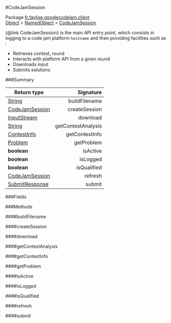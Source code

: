 #CodeJamSession

Package [fr.faylixe.googlecodejam.client](nullfr/faylixe/googlecodejam/client)<br>
[Object]() > [NamedObject]() > [CodeJamSession]()

{@link CodeJamSession} is the main API entry point, which consists
 in logging to a code jam platform ``hostname`` and then providing
 facilities such as :
 <br>
 * Retrieves contest, round
 * Interacts with platform API from a given round
 * Downloads input
 * Submits solutions

###Summary


Return type | Signature
--- | ---:
[String]() | buildFilename
[CodeJamSession]() | createSession
[InputStream]() | download
[String]() | getContestAnalysis
[ContestInfo]() | getContestInfo
[Problem]() | getProblem
**boolean** | isActive
**boolean** | isLogged
**boolean** | isQualified
[CodeJamSession]() | refresh
[SubmitResponse]() | submit

###Fields


###Methods

####buildFilename


####createSession


####download


####getContestAnalysis


####getContestInfo


####getProblem


####isActive


####isLogged


####isQualified


####refresh


####submit


